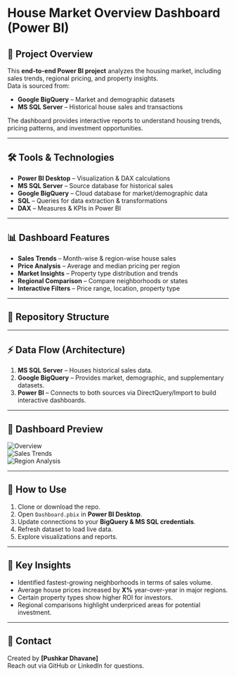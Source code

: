 # House Market Overview Dashboard (Power BI)

## 📌 Project Overview
This **end-to-end Power BI project** analyzes the housing market, including sales trends, regional pricing, and property insights.  
Data is sourced from:
- **Google BigQuery** – Market and demographic datasets
- **MS SQL Server** – Historical house sales and transactions

The dashboard provides interactive reports to understand housing trends, pricing patterns, and investment opportunities.

---

## 🛠️ Tools & Technologies
- **Power BI Desktop** – Visualization & DAX calculations
- **MS SQL Server** – Source database for historical sales
- **Google BigQuery** – Cloud database for market/demographic data
- **SQL** – Queries for data extraction & transformations
- **DAX** – Measures & KPIs in Power BI

---

## 📊 Dashboard Features
- **Sales Trends** – Month-wise & region-wise house sales
- **Price Analysis** – Average and median pricing per region
- **Market Insights** – Property type distribution and trends
- **Regional Comparison** – Compare neighborhoods or states
- **Interactive Filters** – Price range, location, property type

---

## 📂 Repository Structure

---

## ⚡ Data Flow (Architecture)
1. **MS SQL Server** – Houses historical sales data.
2. **Google BigQuery** – Provides market, demographic, and supplementary datasets.
3. **Power BI** – Connects to both sources via DirectQuery/Import to build interactive dashboards.

---

## 📸 Dashboard Preview
![Overview](Screenshots/overview.png)  
![Sales Trends](Screenshots/sales_trends.png)  
![Region Analysis](Screenshots/region_analysis.png)  

---

## 🚀 How to Use
1. Clone or download the repo.
2. Open `Dashboard.pbix` in **Power BI Desktop**.
3. Update connections to your **BigQuery & MS SQL credentials**.
4. Refresh dataset to load live data.
5. Explore visualizations and reports.

---

## 🔑 Key Insights
- Identified fastest-growing neighborhoods in terms of sales volume.
- Average house prices increased by **X%** year-over-year in major regions.
- Certain property types show higher ROI for investors.
- Regional comparisons highlight underpriced areas for potential investment.

---

## 📧 Contact
Created by **[Pushkar Dhavane]**  
Reach out via GitHub or LinkedIn for questions.
